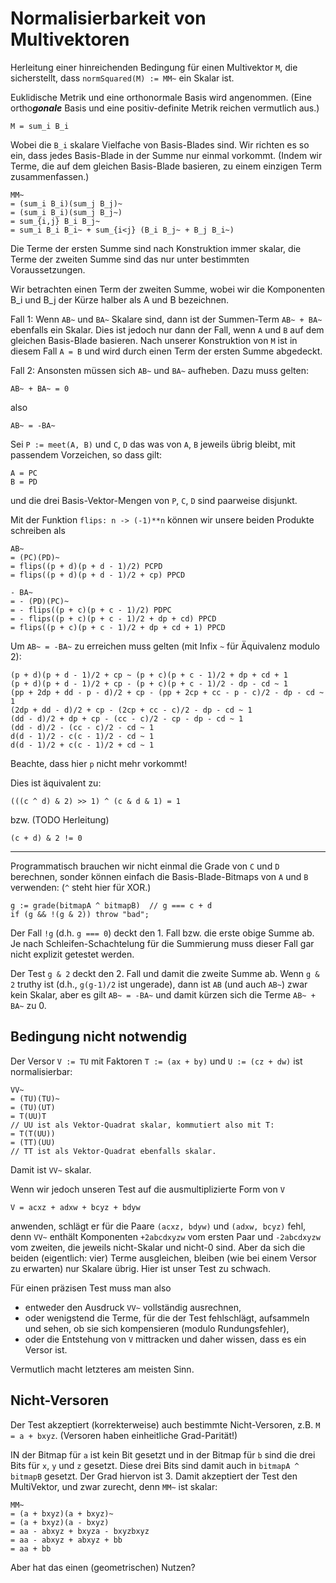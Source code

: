 Normalisierbarkeit von Multivektoren
====================================

Herleitung einer hinreichenden Bedingung für einen Multivektor `M`,
die sicherstellt, dass `normSquared(M) := MM~` ein Skalar ist.

Euklidische Metrik und eine orthonormale Basis wird angenommen.
(Eine ortho***gonale*** Basis und eine positiv-definite Metrik reichen vermutlich
aus.)

    M = sum_i B_i

Wobei die `B_i` skalare Vielfache von Basis-Blades sind.  Wir richten es so ein,
dass jedes Basis-Blade in der Summe nur einmal vorkommt.
(Indem wir Terme, die auf dem gleichen Basis-Blade basieren, zu einem einzigen
Term zusammenfassen.)

    MM~
    = (sum_i B_i)(sum_j B_j)~
    = (sum_i B_i)(sum_j B_j~)
    = sum_{i,j} B_i B_j~
    = sum_i B_i B_i~ + sum_{i<j} (B_i B_j~ + B_j B_i~)

Die Terme der ersten Summe sind nach Konstruktion immer skalar,
die Terme der zweiten Summe sind das nur unter bestimmten Voraussetzungen.

Wir betrachten einen Term der zweiten Summe, wobei wir die Komponenten B_i und
B_j der Kürze halber als A und B bezeichnen.

Fall 1: Wenn `AB~` und `BA~` Skalare sind, dann ist der Summen-Term `AB~ + BA~`
ebenfalls ein Skalar.
Dies ist jedoch nur dann der Fall, wenn `A` und `B` auf dem gleichen
Basis-Blade basieren.
Nach unserer Konstruktion von `M` ist in diesem Fall `A = B` und wird durch
einen Term der ersten Summe abgedeckt.

Fall 2: Ansonsten müssen sich `AB~` und `BA~` aufheben. Dazu muss gelten:

    AB~ + BA~ = 0

also

    AB~ = -BA~

Sei `P := meet(A, B)` und `C`, `D` das was von `A`, `B` jeweils übrig bleibt,
mit passendem Vorzeichen, so dass gilt:

    A = PC
    B = PD

und die drei Basis-Vektor-Mengen von `P`, `C`, `D` sind paarweise disjunkt.

Mit der Funktion `flips: n -> (-1)**n` können wir unsere beiden Produkte
schreiben als

    AB~
    = (PC)(PD)~
    = flips((p + d)(p + d - 1)/2) PCPD
    = flips((p + d)(p + d - 1)/2 + cp) PPCD

    - BA~
    = - (PD)(PC)~
    = - flips((p + c)(p + c - 1)/2) PDPC
    = - flips((p + c)(p + c - 1)/2 + dp + cd) PPCD
    = flips((p + c)(p + c - 1)/2 + dp + cd + 1) PPCD

Um `AB~ = -BA~` zu erreichen muss gelten (mit Infix `~` für Äquivalenz modulo 2):

    (p + d)(p + d - 1)/2 + cp ~ (p + c)(p + c - 1)/2 + dp + cd + 1
    (p + d)(p + d - 1)/2 + cp - (p + c)(p + c - 1)/2 - dp - cd ~ 1
    (pp + 2dp + dd - p - d)/2 + cp - (pp + 2cp + cc - p - c)/2 - dp - cd ~ 1
    (2dp + dd - d)/2 + cp - (2cp + cc - c)/2 - dp - cd ~ 1
    (dd - d)/2 + dp + cp - (cc - c)/2 - cp - dp - cd ~ 1
    (dd - d)/2 - (cc - c)/2 - cd ~ 1
    d(d - 1)/2 - c(c - 1)/2 - cd ~ 1
    d(d - 1)/2 + c(c - 1)/2 + cd ~ 1

Beachte, dass hier `p` nicht mehr vorkommt!

Dies ist äquivalent zu:

    (((c ^ d) & 2) >> 1) ^ (c & d & 1) = 1 

bzw.  (TODO Herleitung)

    (c + d) & 2 != 0

---------------------------------

Programmatisch brauchen wir nicht einmal die Grade von `C` und `D` berechnen,
sonder können einfach die Basis-Blade-Bitmaps von `A` und `B` verwenden:
(`^` steht hier für XOR.)

    g := grade(bitmapA ^ bitmapB)  // g === c + d
    if (g && !(g & 2)) throw "bad";

Der Fall `!g` (d.h. `g === 0`) deckt den 1. Fall bzw. die erste obige Summe ab.
Je nach Schleifen-Schachtelung für die Summierung muss dieser Fall gar nicht
explizit getestet werden.

Der Test `g & 2` deckt den 2. Fall und damit die zweite Summe ab.
Wenn `g & 2` truthy ist (d.h., `g(g-1)/2` ist ungerade),
dann ist `AB` (und auch `AB~`) zwar kein Skalar,
aber es gilt `AB~ = -BA~` und damit kürzen sich die Terme `AB~ + BA~` zu 0.


Bedingung nicht notwendig
-------------------------

Der Versor `V := TU` mit Faktoren `T := (ax + by)` und `U := (cz + dw)` ist
normalisierbar:

    VV~
    = (TU)(TU)~
    = (TU)(UT)
    = T(UU)T
    // UU ist als Vektor-Quadrat skalar, kommutiert also mit T:
    = T(T(UU))
    = (TT)(UU)
    // TT ist als Vektor-Quadrat ebenfalls skalar.

Damit ist `VV~` skalar.

Wenn wir jedoch unseren Test auf die ausmultiplizierte Form von `V`

    V = acxz + adxw + bcyz + bdyw

anwenden, schlägt er für die Paare `(acxz, bdyw)` und `(adxw, bcyz)` fehl,
denn `VV~` enthält Komponenten `+2abcdxyzw` vom ersten Paar und `-2abcdxyzw`
vom zweiten, die jeweils nicht-Skalar und nicht-0 sind.  Aber da sich die beiden
(eigentlich: vier) Terme ausgleichen, bleiben (wie bei einem Versor zu erwarten)
nur Skalare übrig.  Hier ist unser Test zu schwach.

Für einen präzisen Test muss man also
- entweder den Ausdruck `VV~` vollständig ausrechnen,
- oder wenigstend die Terme, für die der Test fehlschlägt, aufsammeln
  und sehen, ob sie sich kompensieren (modulo Rundungsfehler),
- oder die Entstehung von `V` mittracken und daher wissen, dass es ein Versor
  ist.

Vermutlich macht letzteres am meisten Sinn.


Nicht-Versoren
--------------

Der Test akzeptiert (korrekterweise) auch bestimmte Nicht-Versoren, z.B.
`M = a + bxyz`.  (Versoren haben einheitliche Grad-Parität!)

IN der Bitmap für `a` ist kein Bit gesetzt und in der Bitmap für `b` sind die
drei Bits für `x`, `y` und `z` gesetzt.  Diese drei Bits sind damit auch in
`bitmapA ^ bitmapB` gesetzt.  Der Grad hiervon ist 3.
Damit akzeptiert der Test den MultiVektor, und zwar zurecht,
denn `MM~` ist skalar:

    MM~
    = (a + bxyz)(a + bxyz)~
    = (a + bxyz)(a - bxyz)
    = aa - abxyz + bxyza - bxyzbxyz
    = aa - abxyz + abxyz + bb
    = aa + bb

Aber hat das einen (geometrischen) Nutzen?
